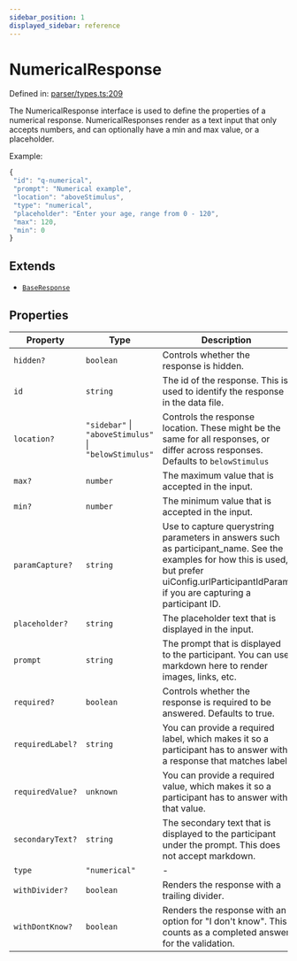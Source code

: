 ```yaml
---
sidebar_position: 1
displayed_sidebar: reference
---
```


# NumericalResponse

Defined in: [parser/types.ts:209](https://github.com/revisit-studies/study/blob/8321281ac346f1aa0a6d05a2638ef2608adef62e/src/parser/types.ts#L209)

The NumericalResponse interface is used to define the properties of a numerical response.
NumericalResponses render as a text input that only accepts numbers, and can optionally have a min and max value, or a placeholder.

Example:
```js
{
 "id": "q-numerical",
 "prompt": "Numerical example",
 "location": "aboveStimulus",
 "type": "numerical",
 "placeholder": "Enter your age, range from 0 - 120",
 "max": 120,
 "min": 0
}
```

## Extends

- [`BaseResponse`](BaseResponse.md)

## Properties

| Property | Type | Description | Inherited from | Defined in |
| ------ | ------ | ------ | ------ | ------ |
| <a id="hidden"></a> `hidden?` | `boolean` | Controls whether the response is hidden. | [`BaseResponse`](BaseResponse.md).[`hidden`](BaseResponse.md#hidden) | [parser/types.ts:185](https://github.com/revisit-studies/study/blob/8321281ac346f1aa0a6d05a2638ef2608adef62e/src/parser/types.ts#L185) |
| <a id="id"></a> `id` | `string` | The id of the response. This is used to identify the response in the data file. | [`BaseResponse`](BaseResponse.md).[`id`](BaseResponse.md#id) | [parser/types.ts:169](https://github.com/revisit-studies/study/blob/8321281ac346f1aa0a6d05a2638ef2608adef62e/src/parser/types.ts#L169) |
| <a id="location"></a> `location?` | `"sidebar"` \| `"aboveStimulus"` \| `"belowStimulus"` | Controls the response location. These might be the same for all responses, or differ across responses. Defaults to `belowStimulus` | [`BaseResponse`](BaseResponse.md).[`location`](BaseResponse.md#location) | [parser/types.ts:177](https://github.com/revisit-studies/study/blob/8321281ac346f1aa0a6d05a2638ef2608adef62e/src/parser/types.ts#L177) |
| <a id="max"></a> `max?` | `number` | The maximum value that is accepted in the input. | - | [parser/types.ts:216](https://github.com/revisit-studies/study/blob/8321281ac346f1aa0a6d05a2638ef2608adef62e/src/parser/types.ts#L216) |
| <a id="min"></a> `min?` | `number` | The minimum value that is accepted in the input. | - | [parser/types.ts:214](https://github.com/revisit-studies/study/blob/8321281ac346f1aa0a6d05a2638ef2608adef62e/src/parser/types.ts#L214) |
| <a id="paramcapture"></a> `paramCapture?` | `string` | Use to capture querystring parameters in answers such as participant_name. See the examples for how this is used, but prefer uiConfig.urlParticipantIdParam if you are capturing a participant ID. | [`BaseResponse`](BaseResponse.md).[`paramCapture`](BaseResponse.md#paramcapture) | [parser/types.ts:183](https://github.com/revisit-studies/study/blob/8321281ac346f1aa0a6d05a2638ef2608adef62e/src/parser/types.ts#L183) |
| <a id="placeholder"></a> `placeholder?` | `string` | The placeholder text that is displayed in the input. | - | [parser/types.ts:212](https://github.com/revisit-studies/study/blob/8321281ac346f1aa0a6d05a2638ef2608adef62e/src/parser/types.ts#L212) |
| <a id="prompt"></a> `prompt` | `string` | The prompt that is displayed to the participant. You can use markdown here to render images, links, etc. | [`BaseResponse`](BaseResponse.md).[`prompt`](BaseResponse.md#prompt) | [parser/types.ts:171](https://github.com/revisit-studies/study/blob/8321281ac346f1aa0a6d05a2638ef2608adef62e/src/parser/types.ts#L171) |
| <a id="required"></a> `required?` | `boolean` | Controls whether the response is required to be answered. Defaults to true. | [`BaseResponse`](BaseResponse.md).[`required`](BaseResponse.md#required) | [parser/types.ts:175](https://github.com/revisit-studies/study/blob/8321281ac346f1aa0a6d05a2638ef2608adef62e/src/parser/types.ts#L175) |
| <a id="requiredlabel"></a> `requiredLabel?` | `string` | You can provide a required label, which makes it so a participant has to answer with a response that matches label. | [`BaseResponse`](BaseResponse.md).[`requiredLabel`](BaseResponse.md#requiredlabel) | [parser/types.ts:181](https://github.com/revisit-studies/study/blob/8321281ac346f1aa0a6d05a2638ef2608adef62e/src/parser/types.ts#L181) |
| <a id="requiredvalue"></a> `requiredValue?` | `unknown` | You can provide a required value, which makes it so a participant has to answer with that value. | [`BaseResponse`](BaseResponse.md).[`requiredValue`](BaseResponse.md#requiredvalue) | [parser/types.ts:179](https://github.com/revisit-studies/study/blob/8321281ac346f1aa0a6d05a2638ef2608adef62e/src/parser/types.ts#L179) |
| <a id="secondarytext"></a> `secondaryText?` | `string` | The secondary text that is displayed to the participant under the prompt. This does not accept markdown. | [`BaseResponse`](BaseResponse.md).[`secondaryText`](BaseResponse.md#secondarytext) | [parser/types.ts:173](https://github.com/revisit-studies/study/blob/8321281ac346f1aa0a6d05a2638ef2608adef62e/src/parser/types.ts#L173) |
| <a id="type"></a> `type` | `"numerical"` | - | - | [parser/types.ts:210](https://github.com/revisit-studies/study/blob/8321281ac346f1aa0a6d05a2638ef2608adef62e/src/parser/types.ts#L210) |
| <a id="withdivider"></a> `withDivider?` | `boolean` | Renders the response with a trailing divider. | [`BaseResponse`](BaseResponse.md).[`withDivider`](BaseResponse.md#withdivider) | [parser/types.ts:187](https://github.com/revisit-studies/study/blob/8321281ac346f1aa0a6d05a2638ef2608adef62e/src/parser/types.ts#L187) |
| <a id="withdontknow"></a> `withDontKnow?` | `boolean` | Renders the response with an option for "I don't know". This counts as a completed answer for the validation. | [`BaseResponse`](BaseResponse.md).[`withDontKnow`](BaseResponse.md#withdontknow) | [parser/types.ts:189](https://github.com/revisit-studies/study/blob/8321281ac346f1aa0a6d05a2638ef2608adef62e/src/parser/types.ts#L189) |
